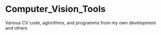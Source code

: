 # Computer_Vision_Tools
Various CV code, aglorithms, and programms from my own development and others
